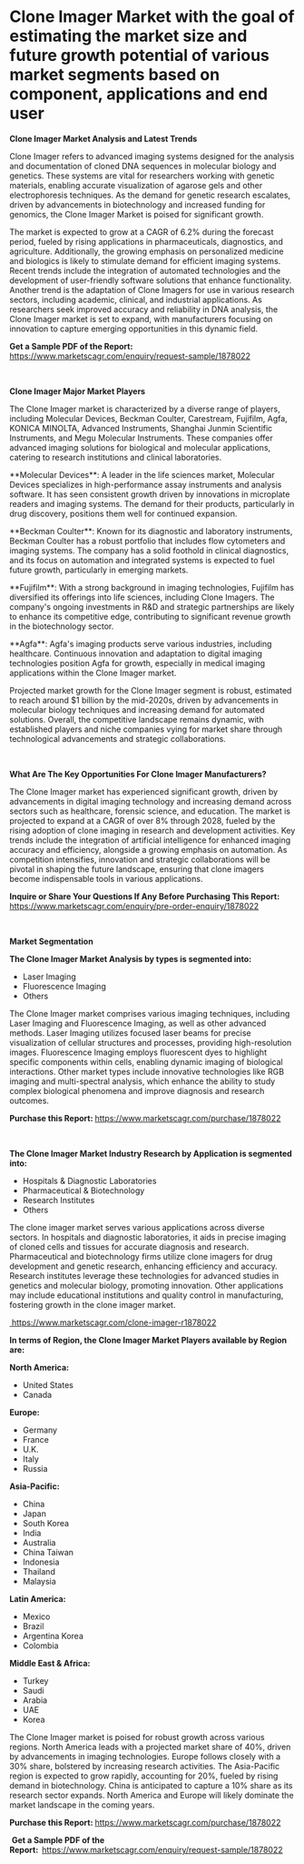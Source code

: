 <p><h1>Clone Imager Market with the goal of estimating the market size and future growth potential of various market segments based on component, applications and end user</h1></p><p><strong>Clone Imager Market Analysis and Latest Trends</strong></p>
<p><p>Clone Imager refers to advanced imaging systems designed for the analysis and documentation of cloned DNA sequences in molecular biology and genetics. These systems are vital for researchers working with genetic materials, enabling accurate visualization of agarose gels and other electrophoresis techniques. As the demand for genetic research escalates, driven by advancements in biotechnology and increased funding for genomics, the Clone Imager Market is poised for significant growth.</p><p>The market is expected to grow at a CAGR of 6.2% during the forecast period, fueled by rising applications in pharmaceuticals, diagnostics, and agriculture. Additionally, the growing emphasis on personalized medicine and biologics is likely to stimulate demand for efficient imaging systems. Recent trends include the integration of automated technologies and the development of user-friendly software solutions that enhance functionality. Another trend is the adaptation of Clone Imagers for use in various research sectors, including academic, clinical, and industrial applications. As researchers seek improved accuracy and reliability in DNA analysis, the Clone Imager market is set to expand, with manufacturers focusing on innovation to capture emerging opportunities in this dynamic field.</p></p>
<p><strong>Get a Sample PDF of the Report:&nbsp;</strong> <a href="https://www.marketscagr.com/enquiry/request-sample/1878022?utm_campaign=1848&utm_medium=2&utm_source=Github&utm_content=ia&utm_term=14042025&utm_id=clone-imager">https://www.marketscagr.com/enquiry/request-sample/1878022</a></p>
<p>&nbsp;</p>
<p><strong>Clone Imager Major Market Players</strong></p>
<p><p>The Clone Imager market is characterized by a diverse range of players, including Molecular Devices, Beckman Coulter, Carestream, Fujifilm, Agfa, KONICA MINOLTA, Advanced Instruments, Shanghai Junmin Scientific Instruments, and Megu Molecular Instruments. These companies offer advanced imaging solutions for biological and molecular applications, catering to research institutions and clinical laboratories.</p><p>**Molecular Devices**: A leader in the life sciences market, Molecular Devices specializes in high-performance assay instruments and analysis software. It has seen consistent growth driven by innovations in microplate readers and imaging systems. The demand for their products, particularly in drug discovery, positions them well for continued expansion.</p><p>**Beckman Coulter**: Known for its diagnostic and laboratory instruments, Beckman Coulter has a robust portfolio that includes flow cytometers and imaging systems. The company has a solid foothold in clinical diagnostics, and its focus on automation and integrated systems is expected to fuel future growth, particularly in emerging markets.</p><p>**Fujifilm**: With a strong background in imaging technologies, Fujifilm has diversified its offerings into life sciences, including Clone Imagers. The company's ongoing investments in R&D and strategic partnerships are likely to enhance its competitive edge, contributing to significant revenue growth in the biotechnology sector.</p><p>**Agfa**: Agfa's imaging products serve various industries, including healthcare. Continuous innovation and adaptation to digital imaging technologies position Agfa for growth, especially in medical imaging applications within the Clone Imager market.</p><p>Projected market growth for the Clone Imager segment is robust, estimated to reach around $1 billion by the mid-2020s, driven by advancements in molecular biology techniques and increasing demand for automated solutions. Overall, the competitive landscape remains dynamic, with established players and niche companies vying for market share through technological advancements and strategic collaborations.</p></p>
<p>&nbsp;</p>
<p><strong>What Are The Key Opportunities For Clone Imager Manufacturers?</strong></p>
<p><p>The Clone Imager market has experienced significant growth, driven by advancements in digital imaging technology and increasing demand across sectors such as healthcare, forensic science, and education. The market is projected to expand at a CAGR of over 8% through 2028, fueled by the rising adoption of clone imaging in research and development activities. Key trends include the integration of artificial intelligence for enhanced imaging accuracy and efficiency, alongside a growing emphasis on automation. As competition intensifies, innovation and strategic collaborations will be pivotal in shaping the future landscape, ensuring that clone imagers become indispensable tools in various applications.</p></p>
<p><strong>Inquire or Share Your Questions If Any Before Purchasing This Report:</strong> <a href="https://www.marketscagr.com/enquiry/pre-order-enquiry/1878022?utm_campaign=1848&utm_medium=2&utm_source=Github&utm_content=ia&utm_term=14042025&utm_id=clone-imager">https://www.marketscagr.com/enquiry/pre-order-enquiry/1878022</a></p>
<p>&nbsp;</p>
<p><strong>Market Segmentation</strong></p>
<p><strong>The Clone Imager Market Analysis by types is segmented into:</strong></p>
<p><ul><li>Laser Imaging</li><li>Fluorescence Imaging</li><li>Others</li></ul></p>
<p><p>The Clone Imager market comprises various imaging techniques, including Laser Imaging and Fluorescence Imaging, as well as other advanced methods. Laser Imaging utilizes focused laser beams for precise visualization of cellular structures and processes, providing high-resolution images. Fluorescence Imaging employs fluorescent dyes to highlight specific components within cells, enabling dynamic imaging of biological interactions. Other market types include innovative technologies like RGB imaging and multi-spectral analysis, which enhance the ability to study complex biological phenomena and improve diagnosis and research outcomes.</p></p>
<p><strong>Purchase this Report:&nbsp;</strong><a href="https://www.marketscagr.com/purchase/1878022?utm_campaign=1848&utm_medium=2&utm_source=Github&utm_content=ia&utm_term=14042025&utm_id=clone-imager">https://www.marketscagr.com/purchase/1878022</a></p>
<p>&nbsp;</p>
<p><strong>The Clone Imager Market Industry Research by Application is segmented into:</strong></p>
<p><ul><li>Hospitals & Diagnostic Laboratories</li><li>Pharmaceutical & Biotechnology</li><li>Research Institutes</li><li>Others</li></ul></p>
<p><p>The clone imager market serves various applications across diverse sectors. In hospitals and diagnostic laboratories, it aids in precise imaging of cloned cells and tissues for accurate diagnosis and research. Pharmaceutical and biotechnology firms utilize clone imagers for drug development and genetic research, enhancing efficiency and accuracy. Research institutes leverage these technologies for advanced studies in genetics and molecular biology, promoting innovation. Other applications may include educational institutions and quality control in manufacturing, fostering growth in the clone imager market.</p></p>
<p><a href="https://www.marketscagr.com/clone-imager-r1878022?utm_campaign=1848&utm_medium=2&utm_source=Github&utm_content=ia&utm_term=14042025&utm_id=clone-imager">&nbsp;https://www.marketscagr.com/clone-imager-r1878022</a></p>
<p><strong>In terms of Region, the Clone Imager Market Players available by Region are:</strong></p>
<p>
    <p> <strong> North America: </strong>
        <ul>
            <li>United States</li>
            <li>Canada</li>
        </ul>
        </p> 
    <p> <strong> Europe: </strong>
        <ul>
            <li>Germany</li>
            <li>France</li>
            <li>U.K.</li>
            <li>Italy</li>
            <li>Russia</li>
        </ul>
        </p> 
    <p> <strong> Asia-Pacific: </strong>
        <ul>
            <li>China</li>
            <li>Japan</li>
            <li>South Korea</li>
            <li>India</li>
            <li>Australia</li>
            <li>China Taiwan</li>
            <li>Indonesia</li>
            <li>Thailand</li>
            <li>Malaysia</li>
        </ul>
        </p> 
    <p> <strong> Latin America: </strong>
        <ul>
            <li>Mexico</li>
            <li>Brazil</li>
            <li>Argentina Korea</li>
            <li>Colombia</li>
        </ul>
        </p> 
    <p> <strong> Middle East & Africa: </strong>
        <ul>
            <li>Turkey</li>
            <li>Saudi</li>
            <li>Arabia</li>
            <li>UAE</li>
            <li>Korea</li>
        </ul>
    </p>
    </p>
<p><p>The Clone Imager market is poised for robust growth across various regions. North America leads with a projected market share of 40%, driven by advancements in imaging technologies. Europe follows closely with a 30% share, bolstered by increasing research activities. The Asia-Pacific region is expected to grow rapidly, accounting for 20%, fueled by rising demand in biotechnology. China is anticipated to capture a 10% share as its research sector expands. North America and Europe will likely dominate the market landscape in the coming years.</p></p>
<p><strong>Purchase this Report: </strong><a href="https://www.marketscagr.com/purchase/1878022?utm_campaign=1848&utm_medium=2&utm_source=Github&utm_content=ia&utm_term=14042025&utm_id=clone-imager">https://www.marketscagr.com/purchase/1878022</a></p>
<p>&nbsp;<strong>Get a Sample PDF of the Report:&nbsp;&nbsp;</strong><a href="https://www.marketscagr.com/enquiry/request-sample/1878022?utm_campaign=1848&utm_medium=2&utm_source=Github&utm_content=ia&utm_term=14042025&utm_id=clone-imager">https://www.marketscagr.com/enquiry/request-sample/1878022</a></p>
<p><strong></strong></p>
<p><p></p><p></p><p></p></p>